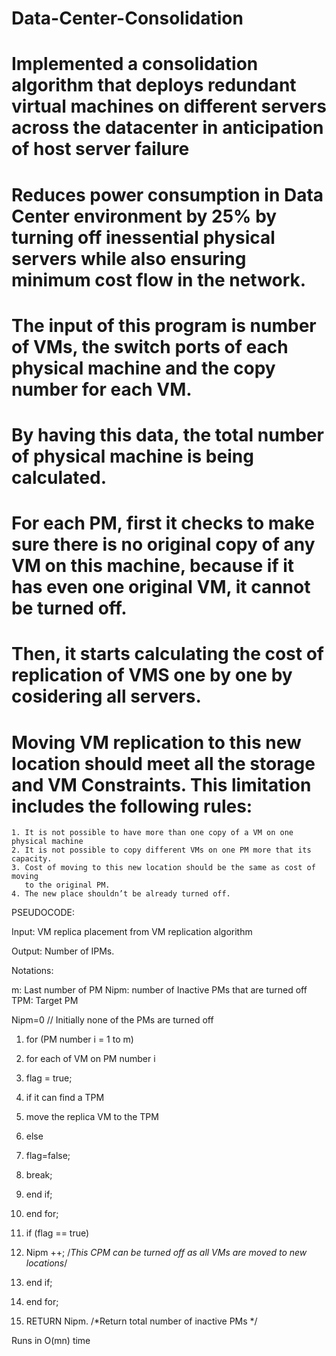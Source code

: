 # Data-Center-Consolidation
	
  # Implemented a consolidation algorithm that deploys redundant virtual machines on different servers across the datacenter in anticipation of host server failure
  # Reduces power consumption in Data Center environment by 25% by turning off inessential physical servers while also ensuring minimum cost flow in the network.
  
  # The input of this program is number of VMs, the switch ports of each physical machine and the copy number for each VM. 
  # By having this data, the total number of physical machine is being calculated.
  # For each PM, first it checks to make sure there is no original copy of any VM on this machine, because if it has even one original VM, it cannot be turned off.
  # Then, it starts calculating the cost of replication of VMS one by one by cosidering all servers.
  # Moving VM replication to this new location should meet all the storage and VM Constraints. This limitation includes the following rules:

    1. It is not possible to have more than one copy of a VM on one physical machine 
    2. It is not possible to copy different VMs on one PM more that its capacity.
    3. Cost of moving to this new location should be the same as cost of moving
       to the original PM.
    4. The new place shouldn’t be already turned off.
    
PSEUDOCODE:

Input: VM replica placement from VM replication algorithm

Output: Number of IPMs.

Notations:

m: Last number of PM
Nipm: number of Inactive PMs that are turned off
TPM: Target PM

Nipm=0 // Initially none of the PMs are turned off
1. for (PM number i = 1 to m)

2. for each of VM on PM number i

3. flag = true;

4. if it can find a TPM

5. move the replica VM to the TPM

6. else

7. flag=false;

8. break;

9. end if;

10. end for;

11. if (flag == true)

12. Nipm ++; /*This CPM can be turned off as all VMs are moved to new locations*/

13. end if;

14. end for;

15. RETURN Nipm. /*Return total number of inactive PMs */

Runs in O(mn) time
